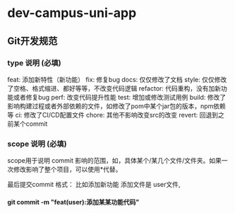 # dev-campus-uni-app
## Git开发规范
### type 说明 (必填)
feat: 添加新特性（新功能）
fix: 修复bug
docs: 仅仅修改了文档
style: 仅仅修改了空格、格式缩进、都好等等，不改变代码逻辑
refactor: 代码重构，没有加新功能或者修复bug
perf: 改变代码提升性能
test: 增加或修改测试用例
build: 修改了影响构建过程或者外部依赖的文件，如修改了pom中某个jar包的版本，npm依赖等
ci: 修改了CI/CD配置文件
chore: 其他不影响改变src的改变
revert: 回退到之前某个commit

### scope 说明 (必填)
scope用于说明 commit 影响的范围，如，具体某个/某几个文件/文件夹。如果一次修改影响了整个项目，可以使用*代替。

最后提交commit 格式： 比如添加新功能 添加文件是 user文件, 
  #### git commit -m "feat(user):添加某某功能代码"
